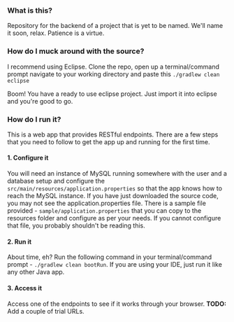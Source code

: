### What is this?
Repository for the backend of a project that is yet to be named. We'll name it soon, relax. Patience is a virtue.

### How do I muck around with the source?
I recommend using Eclipse. Clone the repo, open up a terminal/command prompt navigate to your working directory and paste this `./gradlew clean eclipse`

Boom! You have a ready to use eclipse project. Just import it into eclipse and you're good to go.

### How do I run it?
This is a web app that provides RESTful endpoints. There are a few steps that you need to follow to get the app up and running for the first time.

#### 1. Configure it
You will need an instance of MySQL running somewhere with the user and a database setup and configure the `src/main/resources/application.properties` 
so that the app knows how to reach the MySQL instance. If you have just downloaded the source code, you may not see the application.properties file. 
There is a sample file provided - `sample/application.properties` that you can copy to the resources folder and configure as per your needs. If you cannot configure that file, 
you probably shouldn't be reading this.

#### 2. Run it
About time, eh? Run the following command in your terminal/command prompt - `./gradlew clean bootRun`. If you are using your IDE, just run it like any other Java app.

#### 3. Access it
Access one of the endpoints to see if it works through your browser. **TODO:** Add a couple of trial URLs. 